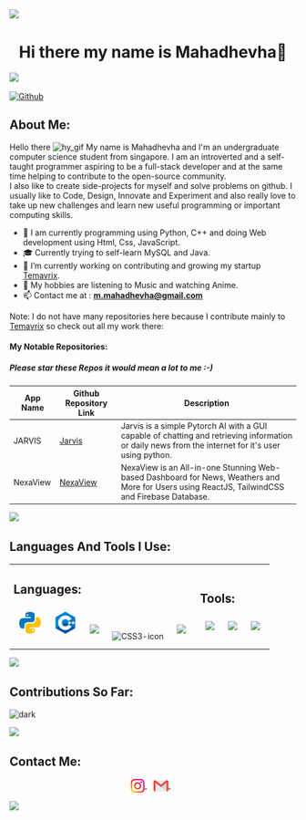 <img src="https://user-images.githubusercontent.com/73097560/115834477-dbab4500-a447-11eb-908a-139a6edaec5c.gif"> 
<div align="center">
  
# Hi there my name is Mahadhevha👋

</div>
<img src="https://user-images.githubusercontent.com/73097560/115834477-dbab4500-a447-11eb-908a-139a6edaec5c.gif"> 

[![Github](https://img.shields.io/github/followers/MahaMohan?label=Follow&style=social)](https://github.com/MahaMohan)

## About Me:
 Hello there <img width="3%" height="3%" src="https://github.githubassets.com/images/mona-loading-dark.gif" alt="hy_gif"/> My name is Mahadhevha and I'm an undergraduate computer science student from singapore. I am an introverted and a self-taught programmer aspiring to be a full-stack developer and at the same time helping to contribute to the open-source community.  
 I also like to create side-projects for myself and solve problems on github. I usually like to Code, Design, Innovate and Experiment and also really love to take up new challenges and learn new useful programming or important computing skills.
- 🔭 I am currently programming using Python, C++ and doing Web development using Html, Css, JavaScript.
- 🎓 Currently trying to self-learn MySQL and Java.
- 🌱 I’m currently working on contributing and growing my startup [Temavrix](https://github.com/Temavrix).
- 📖  My hobbies are listening to Music and watching Anime.
- 📫 Contact me at :  **m.mahadhevha@gmail.com**

Note: I do not have many repositories here because I contribute mainly to [Temavrix](https://github.com/Temavrix) so check out all my work there:  

#### My Notable Repositories:
##### Please star these Repos it would mean a lot to me :-)
| App Name | Github Repository Link                           | Description                                                                                                                             |
|----------|--------------------------------------------------|-----------------------------------------------------------------------------------------------------------------------------------------|
| JARVIS   | [Jarvis](https://github.com/Temavrix/JARVIS)   | Jarvis is a simple Pytorch AI with a GUI capable of chatting and retrieving information or daily news from the internet for it's user using python. |
| NexaView  | [NexaView](https://github.com/Temavrix/NexaView) | NexaView is an All-in-one Stunning Web-based Dashboard for News, Weathers and More for Users using ReactJS, TailwindCSS and Firebase Database.                                           |

<img src="https://user-images.githubusercontent.com/73097560/115834477-dbab4500-a447-11eb-908a-139a6edaec5c.gif"> 

## Languages And Tools I Use:
<table><tr><td valign="top">

## Languages:
<div align="center">  
<img style="margin: 10px" src="https://raw.githubusercontent.com/MahaMohan/MahaMohan/1c3e789c38b62487a7a9d5b1e4b89cb4c70442e4/icons/python.svg" height="38"/>  
<img style="margin: 10px" src="https://raw.githubusercontent.com/MahaMohan/MahaMohan/1c3e789c38b62487a7a9d5b1e4b89cb4c70442e4/icons/cpp.svg" height="38"/>
<img style="margin: 10px" src="https://cdn.jsdelivr.net/gh/devicons/devicon/icons/html5/html5-original.svg" height="38"/>
<img style="margin: 10px" src="https://cdn.jsdelivr.net/gh/devicons/devicon/icons/css3/css3-original.svg" alt="CSS3-icon" height="38"/>
<img style="margin: 10px" src="https://cdn.jsdelivr.net/gh/devicons/devicon/icons/javascript/javascript-original.svg" height="38"/>
</td><td>

## Tools:
<img style="margin: 10px" src="https://cdn.jsdelivr.net/gh/devicons/devicon/icons/vscode/vscode-original.svg" height="38"/>
<img style="margin: 10px" src="https://img.icons8.com/fluency/48/000000/github.png" height="45"/>
<img style="margin: 10px" src="https://cdn.jsdelivr.net/gh/devicons/devicon/icons/git/git-original.svg" height="38"/>
</td></tr></table> 



<img src="https://user-images.githubusercontent.com/73097560/115834477-dbab4500-a447-11eb-908a-139a6edaec5c.gif"> 
  
## Contributions So Far:
![dark](https://awesome-github-stats.azurewebsites.net/user-stats/MahaMohan?theme=dark&cardType=octocat)  

<img src="https://user-images.githubusercontent.com/73097560/115834477-dbab4500-a447-11eb-908a-139a6edaec5c.gif"> 

## Contact Me:
<p align="center">
<a href="https://www.instagram.com/Mahadhevha/" target="_blank">
  <img align="center" width="24px" src="https://raw.githubusercontent.com/MahaMohan/MahaMohan/1e006cdd82bd86b13693fb860dbba99b344d793c/icons/instagram.svg"/>
</a> &nbsp;&nbsp;
<a href="mailto:m.mahadhevha@gmail.com" >
  <img align="center" width="26px" src="https://raw.githubusercontent.com/MahaMohan/MahaMohan/12ee805794a25a29fa6c6299cdfdd343f245b795/icons/Gmail.svg"/>
</a> &nbsp;&nbsp;
</p>

<img src="https://user-images.githubusercontent.com/73097560/115834477-dbab4500-a447-11eb-908a-139a6edaec5c.gif"> 
